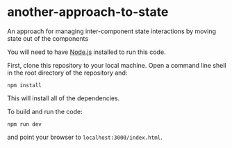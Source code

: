 # another-approach-to-state
An approach for managing inter-component state interactions by moving state out of the components

You will need to have [Node.js](https://nodejs.org) installed to run this code.

First, clone this repository to your local machine. Open a command line shell
in the root directory of the repository and:

```
npm install
```

This will install all of the dependencies.

To build and run the code:

```
npm run dev
```

and point your browser to `localhost:3000/index.html`.
